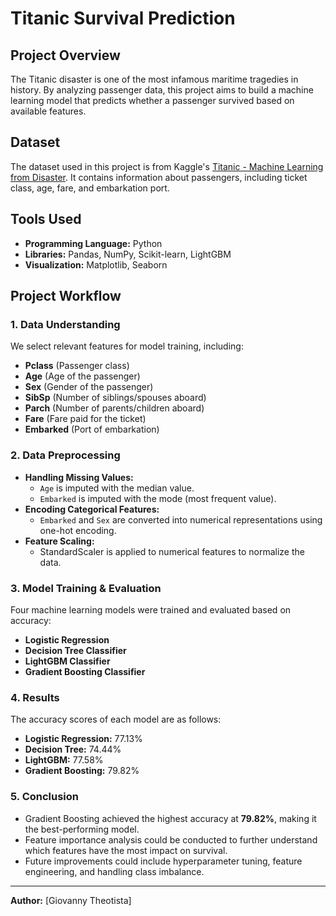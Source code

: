 # Titanic Survival Prediction

## **Project Overview**
The Titanic disaster is one of the most infamous maritime tragedies in history. By analyzing passenger data, this project aims to build a machine learning model that predicts whether a passenger survived based on available features.

## **Dataset**
The dataset used in this project is from Kaggle's [Titanic - Machine Learning from Disaster](https://www.kaggle.com/c/titanic/data?select=train.csv). It contains information about passengers, including ticket class, age, fare, and embarkation port.

## **Tools Used**
- **Programming Language:** Python
- **Libraries:** Pandas, NumPy, Scikit-learn, LightGBM
- **Visualization:** Matplotlib, Seaborn

## **Project Workflow**
### **1. Data Understanding**
We select relevant features for model training, including:
- **Pclass** (Passenger class)
- **Age** (Age of the passenger)
- **Sex** (Gender of the passenger)
- **SibSp** (Number of siblings/spouses aboard)
- **Parch** (Number of parents/children aboard)
- **Fare** (Fare paid for the ticket)
- **Embarked** (Port of embarkation)

### **2. Data Preprocessing**
- **Handling Missing Values:**
  - `Age` is imputed with the median value.
  - `Embarked` is imputed with the mode (most frequent value).
- **Encoding Categorical Features:**
  - `Embarked` and `Sex` are converted into numerical representations using one-hot encoding.
- **Feature Scaling:**
  - StandardScaler is applied to numerical features to normalize the data.

### **3. Model Training & Evaluation**
Four machine learning models were trained and evaluated based on accuracy:
- **Logistic Regression**
- **Decision Tree Classifier**
- **LightGBM Classifier**
- **Gradient Boosting Classifier**

### **4. Results**
The accuracy scores of each model are as follows:
- **Logistic Regression:** 77.13%
- **Decision Tree:** 74.44%
- **LightGBM:** 77.58%
- **Gradient Boosting:** 79.82%

### **5. Conclusion**
- Gradient Boosting achieved the highest accuracy at **79.82%**, making it the best-performing model.
- Feature importance analysis could be conducted to further understand which features have the most impact on survival.
- Future improvements could include hyperparameter tuning, feature engineering, and handling class imbalance.
---
**Author:** [Giovanny Theotista]  

